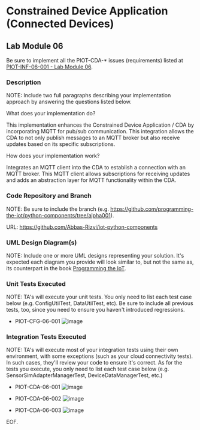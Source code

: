 # Constrained Device Application (Connected Devices)

## Lab Module 06

Be sure to implement all the PIOT-CDA-* issues (requirements) listed at [PIOT-INF-06-001 - Lab Module 06](https://github.com/orgs/programming-the-iot/projects/1#column-10488434).

### Description

NOTE: Include two full paragraphs describing your implementation approach by answering the questions listed below.

What does your implementation do? 

This implementation enhances the Constrained Device Application / CDA by incorporating MQTT for pub/sub communication. This 
integration allows the CDA to not only publish messages to an MQTT broker but also receive updates based on its specific 
subscriptions.

How does your implementation work?

Integrates an MQTT client into the CDA to establish a connection with an MQTT broker. This 
MQTT client allows subscriptions for receiving updates and adds an abstraction layer for MQTT 
functionality within the CDA.

### Code Repository and Branch

NOTE: Be sure to include the branch (e.g. https://github.com/programming-the-iot/python-components/tree/alpha001).

URL: https://github.com/Abbas-Rizvi/iot-python-components

### UML Design Diagram(s)

NOTE: Include one or more UML designs representing your solution. It's expected each
diagram you provide will look similar to, but not the same as, its counterpart in the
book [Programming the IoT](https://learning.oreilly.com/library/view/programming-the-internet/9781492081401/).


### Unit Tests Executed

NOTE: TA's will execute your unit tests. You only need to list each test case below
(e.g. ConfigUtilTest, DataUtilTest, etc). Be sure to include all previous tests, too,
since you need to ensure you haven't introduced regressions.

- PIOT-CFG-06-001
![image](https://github.com/Mohammad0336/IoT_LM_book-exercise-docs/assets/81828400/a6a4e304-5727-4c77-954d-020129f79898)

### Integration Tests Executed

NOTE: TA's will execute most of your integration tests using their own environment, with
some exceptions (such as your cloud connectivity tests). In such cases, they'll review
your code to ensure it's correct. As for the tests you execute, you only need to list each
test case below (e.g. SensorSimAdapterManagerTest, DeviceDataManagerTest, etc.)

- PIOT-CDA-06-001
![image](https://github.com/Mohammad0336/IoT_LM_book-exercise-docs/assets/81828400/34c0e65d-8cc2-41d9-a495-3a277798959d)

- PIOT-CDA-06-002
![image](https://github.com/Mohammad0336/IoT_LM_book-exercise-docs/assets/81828400/7bc1335f-1f87-40d7-a240-41d7c25df1fa)

- PIOT-CDA-06-003
![image](https://github.com/Mohammad0336/IoT_LM_book-exercise-docs/assets/81828400/030f3ab4-d096-4f2c-bcda-7c9a27918f39)

EOF.
